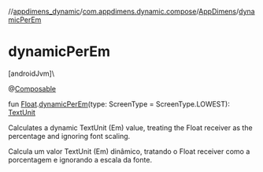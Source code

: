 //[appdimens_dynamic](../../../index.md)/[com.appdimens.dynamic.compose](../index.md)/[AppDimens](index.md)/[dynamicPerEm](dynamic-per-em.md)

# dynamicPerEm

[androidJvm]\

@[Composable](https://developer.android.com/reference/kotlin/androidx/compose/runtime/Composable.html)

fun [Float](https://kotlinlang.org/api/core/kotlin-stdlib/kotlin/-float/index.html).[dynamicPerEm](dynamic-per-em.md)(type: ScreenType = ScreenType.LOWEST): [TextUnit](https://developer.android.com/reference/kotlin/androidx/compose/ui/unit/TextUnit.html)

Calculates a dynamic TextUnit (Em) value, treating the Float receiver as the percentage and ignoring font scaling.

Calcula um valor TextUnit (Em) dinâmico, tratando o Float receiver como a porcentagem e ignorando a escala da fonte.
